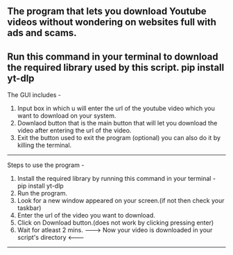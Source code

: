 The program that lets you download Youtube videos without wondering on websites full with  ads and scams.
-----------------------------------------------------------------------------------------------------
Run this command in your terminal to download the required library used by this script.
pip install yt-dlp
-----------------------------------------------------------------------------------------------------
The GUI includes -
1. Input box in which u will enter the url of the youtube video which you want to download on your system.
2. Downlaod button that is the main button that will let you download the video after entering the url of the video.
3. Exit the button used to exit the program (optional) you can also do it by killing the terminal.
---------------------------------------------------------------------------------------------------
Steps to use the program - 
1. Install the required library by running this command in your terminal - pip install yt-dlp
2. Run the program.
3. Look for a new window appeared on your screen.(if not then check your taskbar)
4. Enter the url of the video you want to download.
5. Click on Download button.(does not work by clicking pressing enter)
6. Wait for atleast 2 mins.
---> Now your video is downloaded in your script's directory <---
---------------------------------------------------------------------------------------------------
